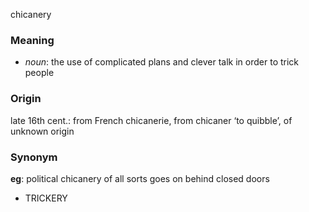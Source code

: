 chicanery
### Meaning
+ _noun_: the use of complicated plans and clever talk in order to trick people

### Origin

late 16th cent.: from French chicanerie, from chicaner ‘to quibble’, of unknown origin

### Synonym

__eg__: political chicanery of all sorts goes on behind closed doors

+ TRICKERY


